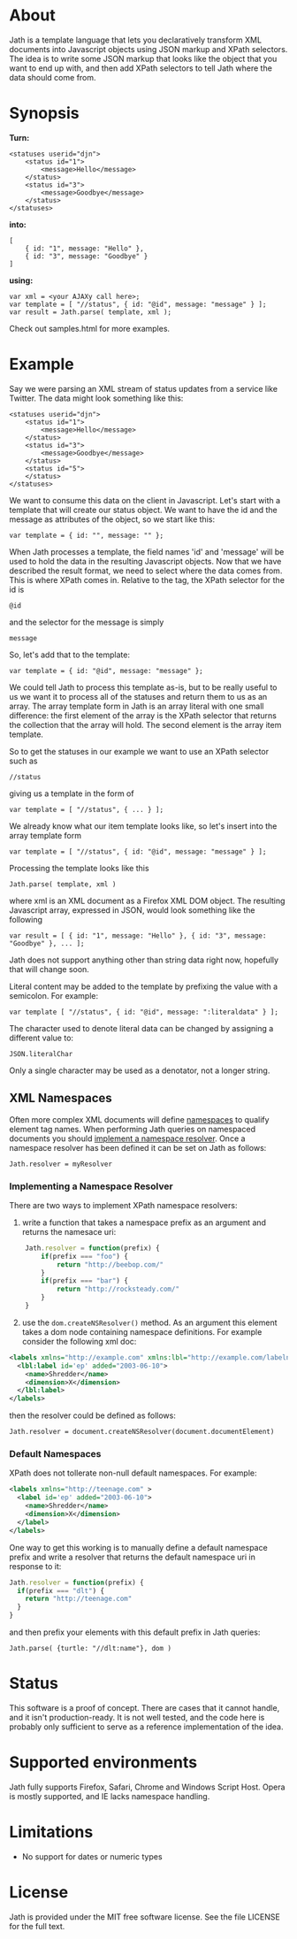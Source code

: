 # About
Jath is a template language that lets you declaratively transform XML documents into
Javascript objects using JSON markup and XPath selectors. The idea is to write
some JSON markup that looks like the object that you want to end up with, and then
add XPath selectors to tell Jath where the data should come from.

# Synopsis

**Turn:**

	<statuses userid="djn">
		<status id="1">
			<message>Hello</message>
		</status>
		<status id="3">
			<message>Goodbye</message>
		</status>
	</statuses>

**into:**

	[ 
		{ id: "1", message: "Hello" }, 
		{ id: "3", message: "Goodbye" } 
	]

**using:**

	var xml = <your AJAXy call here>;
	var template = [ "//status", { id: "@id", message: "message" } ];
	var result = Jath.parse( template, xml );

Check out samples.html for more examples.

# Example
Say we were parsing an XML stream of status updates from a service
like Twitter. The data might look something like this:

	<statuses userid="djn">
		<status id="1">
			<message>Hello</message>
		</status>
		<status id="3">
			<message>Goodbye</message>
		</status>
		<status id="5">
		</status>
	</statuses>

We want to consume this data on the client in Javascript. Let's start with
a template that will create our status object. We want to have the id and the
message as attributes of the object, so we start like this:

	var template = { id: "", message: "" };

When Jath processes a template, the field names 'id' and 'message' will be used
to hold the data in the resulting Javascript objects. Now that we have described
the result format, we need to select where the data comes from. This is where
XPath comes in. Relative to the <status> tag, the XPath selector for the id is 

	@id

and the selector for the message is simply

	message

So, let's add that to the template:

	var template = { id: "@id", message: "message" };

We could tell Jath to process this template as-is, but to be really useful to us
we want it to process all of the statuses and return them to us as an array. The
array template form in Jath is an array literal with one small difference: the 
first element of the array is the XPath selector that returns the collection that
the array will hold. The second element is the array item template. 

So to get the statuses in our example we want to use an XPath selector such as

	//status

giving us a template in the form of 

	var template = [ "//status", { ... } ];

We already know what our item template looks like, so let's insert into the array
template form

	var template = [ "//status", { id: "@id", message: "message" } ];

Processing the template looks like this

	Jath.parse( template, xml )

where xml is an XML document as a Firefox XML DOM object. The resulting Javascript
array, expressed in JSON, would look something like the following

	var result = [ { id: "1", message: "Hello" }, { id: "3", message: "Goodbye" }, ... ];

Jath does not support anything other than string data right now, hopefully
that will change soon.

Literal content may be added to the template by prefixing the value with a semicolon. For example:

    var template [ "//status", { id: "@id", message: ":literaldata" } ];

The character used to denote literal data can be changed by assigning a different value to:
    
    JSON.literalChar

Only a single character may be used as a denotator, not a longer string.

## XML Namespaces

Often more complex XML documents will define [namespaces](http://www.w3.org/TR/REC-xml-names/) to qualify element tag names. When performing Jath queries on namespaced documents you should [implement a namespace resolver](https://developer.mozilla.org/en/Introduction_to_using_XPath_in_JavaScript#Implementing_a_Default_Namespace_Resolver). Once a namespace resolver has been defined it can be set on Jath as follows:

    Jath.resolver = myResolver

### Implementing a Namespace Resolver

There are two ways to implement XPath namespace resolvers:

1. write a function that takes a namespace prefix as an argument and returns the namesace uri:

```javascript
    Jath.resolver = function(prefix) {
    	if(prefix === "foo") {
    		return "http://beebop.com/"
    	}
    	if(prefix === "bar") {
    		return "http://rocksteady.com/"
    	}
    }
```

2. use the `dom.createNSResolver()` method. As an argument this element takes a dom node containing namespace definitions. For example consider the following xml doc:

```xml
<labels xmlns="http://example.com" xmlns:lbl="http://example.com/labelns">
  <lbl:label id='ep' added="2003-06-10">
    <name>Shredder</name>
    <dimension>X</dimension>
  </lbl:label> 
</labels>  
```

then the resolver could be defined as follows:

    Jath.resolver = document.createNSResolver(document.documentElement)
    
### Default Namespaces

XPath does not tollerate non-null default namespaces. For example:

```xml
<labels xmlns="http://teenage.com" >
  <label id='ep' added="2003-06-10">
    <name>Shredder</name>
    <dimension>X</dimension>
  </label> 
</labels>
```

One way to get this working is to manually define a default namespace prefix and write a resolver that returns the default namespace uri in response to it:

```javascript
Jath.resolver = function(prefix) {
  if(prefix === "dlt") {
    return "http://teenage.com"
  }
}
```

and then prefix your elements with this default prefix in Jath queries:

    Jath.parse( {turtle: "//dlt:name"}, dom )

# Status
This software is a proof of concept. There are cases that it cannot handle,
and it isn't production-ready. It is not well tested, and the code here is probably
only sufficient to serve as a reference implementation of the idea.

# Supported environments
Jath fully supports Firefox, Safari, Chrome and Windows Script Host. Opera is mostly supported, and IE lacks namespace handling.

# Limitations

- No support for dates or numeric types

# License
Jath is provided under the MIT free software license. See the file LICENSE for 
the full text.
